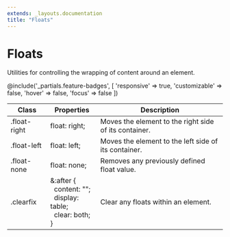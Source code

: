 ```yaml
---
extends: _layouts.documentation
title: "Floats"
---
```


# Floats

<div class="text-xl text-slate-light mb-4">
    Utilities for controlling the wrapping of content around an element.
</div>

@include('_partials.feature-badges', [
    'responsive' => true,
    'customizable' => false,
    'hover' => false,
    'focus' => false
])

<div class="border-t border-grey-lighter">
    <table class="w-full text-left" style="border-collapse: collapse;">
        <thead>
          <tr>
              <th class="text-sm font-semibold text-grey-darker p-2 bg-grey-lightest">Class</th>
              <th class="text-sm font-semibold text-grey-darker p-2 bg-grey-lightest">Properties</th>
              <th class="text-sm font-semibold text-grey-darker p-2 bg-grey-lightest">Description</th>
          </tr>
        </thead>
        <tbody class="align-baseline">
            <tr>
                <td class="p-2 border-t border-smoke-light font-mono text-xs text-purple-dark whitespace-no-wrap">.float-right</td>
                <td class="p-2 border-t border-smoke-light font-mono text-xs text-blue-dark whitespace-no-wrap">float: right;</td>
                <td class="p-2 border-t border-smoke-light text-sm text-grey-darker">Moves the element to the right side of its container.</td>
            </tr>
            <tr>
                <td class="p-2 border-t border-smoke-light font-mono text-xs text-purple-dark whitespace-no-wrap">.float-left</td>
                <td class="p-2 border-t border-smoke-light font-mono text-xs text-blue-dark whitespace-no-wrap">float: left;</td>
                <td class="p-2 border-t border-smoke-light text-sm text-grey-darker">Moves the element to the left side of its container.</td>
            </tr>
            <tr>
                <td class="p-2 border-t border-smoke-light font-mono text-xs text-purple-dark whitespace-no-wrap">.float-none</td>
                <td class="p-2 border-t border-smoke-light font-mono text-xs text-blue-dark whitespace-no-wrap">float: none;</td>
                <td class="p-2 border-t border-smoke-light text-sm text-grey-darker">Removes any previously defined float value.</td>
            </tr>
            <tr>
                <td class="p-2 border-t border-smoke-light font-mono text-xs text-purple-dark whitespace-no-wrap">.clearfix</td>
                <td class="p-2 border-t border-smoke-light font-mono text-xs text-blue-dark whitespace-no-wrap">
                    &amp;:after {<br>
                    &nbsp;&nbsp;content: "";<br>
                    &nbsp;&nbsp;display: table;<br>
                    &nbsp;&nbsp;clear: both;<br>
                    }
                </td>
                <td class="p-2 border-t border-smoke-light text-sm text-grey-darker">Clear any floats within an element.</td>
            </tr>
        </tbody>
    </table>
</div>
